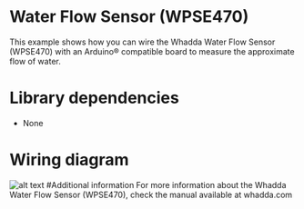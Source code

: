 # Water Flow Sensor (WPSE470)
This example shows how you can wire the Whadda Water Flow Sensor (WPSE470) with an Arduino® compatible board to measure the approximate flow of water.
# Library dependencies
- None
# Wiring diagram
![alt text](https://github.com/WhaddaMakers/WPSE470/blob/main/wiring_diagram_WPSE470.PNG?raw=true)
#Additional information
For more information about the Whadda Water Flow Sensor (WPSE470), check the manual available at whadda.com
